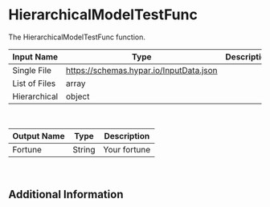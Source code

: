 

# HierarchicalModelTestFunc

The HierarchicalModelTestFunc function.

|Input Name|Type|Description|
|---|---|---|
|Single File|https://schemas.hypar.io/InputData.json||
|List of Files|array||
|Hierarchical|object||


<br>

|Output Name|Type|Description|
|---|---|---|
|Fortune|String|Your fortune|


<br>

## Additional Information